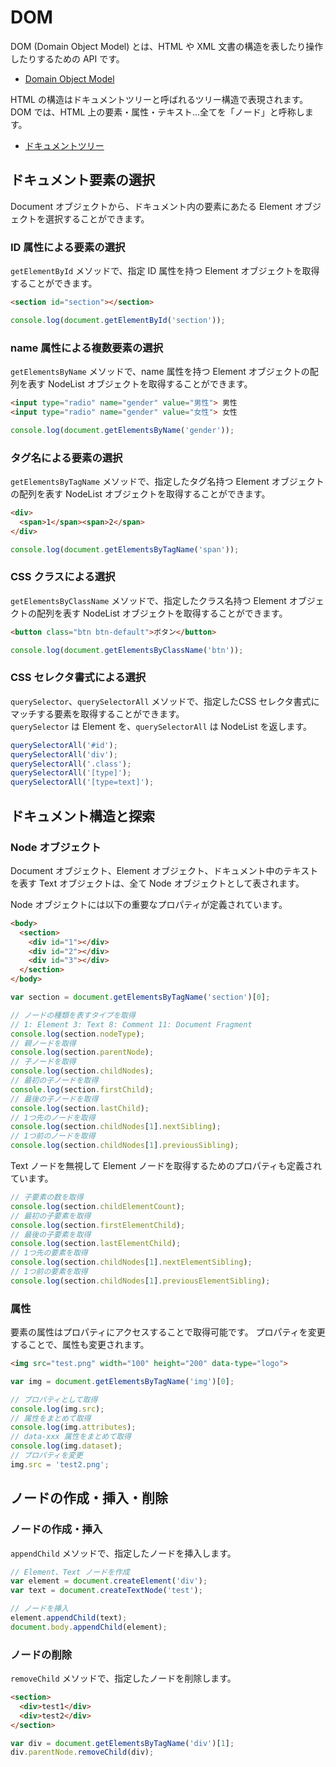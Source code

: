 # DOM

DOM (Domain Object Model) とは、HTML や XML 文書の構造を表したり操作したりするための API です。

- [Domain Object Model](https://ja.wikipedia.org/wiki/Document_Object_Model)

HTML の構造はドキュメントツリーと呼ばれるツリー構造で表現されます。  
DOM では、HTML 上の要素・属性・テキスト...全てを「ノード」と呼称します。

- [ドキュメントツリー](http://image.itmedia.co.jp/l/im/ait/articles/0803/12/l_r5gazo01s.jpg)

## ドキュメント要素の選択

Document オブジェクトから、ドキュメント内の要素にあたる Element オブジェクトを選択することができます。

### ID 属性による要素の選択

`getElementById` メソッドで、指定 ID 属性を持つ Element オブジェクトを取得することができます。

```html
<section id="section"></section>
```

```javascript
console.log(document.getElementById('section'));
```

### name 属性による複数要素の選択

`getElementsByName` メソッドで、name 属性を持つ Element オブジェクトの配列を表す NodeList オブジェクトを取得することができます。

```html
<input type="radio" name="gender" value="男性"> 男性
<input type="radio" name="gender" value="女性"> 女性
```

```javascript
console.log(document.getElementsByName('gender'));
```

### タグ名による要素の選択

`getElementsByTagName` メソッドで、指定したタグ名持つ Element オブジェクトの配列を表す NodeList オブジェクトを取得することができます。

```html
<div>
  <span>1</span><span>2</span>
</div>
```

```javascript
console.log(document.getElementsByTagName('span'));
```

### CSS クラスによる選択

`getElementsByClassName` メソッドで、指定したクラス名持つ Element オブジェクトの配列を表す NodeList オブジェクトを取得することができます。

```html
<button class="btn btn-default">ボタン</button>
```

```javascript
console.log(document.getElementsByClassName('btn'));
```

### CSS セレクタ書式による選択

`querySelector`、`querySelectorAll` メソッドで、指定したCSS セレクタ書式にマッチする要素を取得することができます。  
`querySelector` は Element を、`querySelectorAll` は NodeList を返します。

```javascript
querySelectorAll('#id');
querySelectorAll('div');
querySelectorAll('.class');
querySelectorAll('[type]');
querySelectorAll('[type=text]');
```

## ドキュメント構造と探索


### Node オブジェクト

Document オブジェクト、Element オブジェクト、ドキュメント中のテキストを表す Text オブジェクトは、全て Node オブジェクトとして表されます。

Node オブジェクトには以下の重要なプロパティが定義されています。

```html
<body>
  <section>
    <div id="1"></div>
    <div id="2"></div>
    <div id="3"></div>
  </section>
</body>
```

```javascript
var section = document.getElementsByTagName('section')[0];

// ノードの種類を表すタイプを取得
// 1: Element 3: Text 8: Comment 11: Document Fragment
console.log(section.nodeType);
// 親ノードを取得
console.log(section.parentNode);
// 子ノードを取得
console.log(section.childNodes);
// 最初の子ノードを取得
console.log(section.firstChild);
// 最後の子ノードを取得
console.log(section.lastChild);
// 1つ先のノードを取得
console.log(section.childNodes[1].nextSibling);
// 1つ前のノードを取得
console.log(section.childNodes[1].previousSibling);
```

Text ノードを無視して Element ノードを取得するためのプロパティも定義されています。

```javascript
// 子要素の数を取得
console.log(section.childElementCount);
// 最初の子要素を取得
console.log(section.firstElementChild);
// 最後の子要素を取得
console.log(section.lastElementChild);
// 1つ先の要素を取得
console.log(section.childNodes[1].nextElementSibling);
// 1つ前の要素を取得
console.log(section.childNodes[1].previousElementSibling);
```

### 属性

要素の属性はプロパティにアクセスすることで取得可能です。
プロパティを変更することで、属性も変更されます。

```html
<img src="test.png" width="100" height="200" data-type="logo">
```

```javascript
var img = document.getElementsByTagName('img')[0];

// プロパティとして取得
console.log(img.src);
// 属性をまとめて取得
console.log(img.attributes);
// data-xxx 属性をまとめて取得
console.log(img.dataset);
// プロパティを変更
img.src = 'test2.png';
```

## ノードの作成・挿入・削除

### ノードの作成・挿入

`appendChild` メソッドで、指定したノードを挿入します。

```javascript
// Element、Text ノードを作成
var element = document.createElement('div');
var text = document.createTextNode('test');

// ノードを挿入
element.appendChild(text);
document.body.appendChild(element);
```

### ノードの削除

`removeChild` メソッドで、指定したノードを削除します。

```html
<section>
  <div>test1</div>
  <div>test2</div>
</section>
```

```javascript
var div = document.getElementsByTagName('div')[1];
div.parentNode.removeChild(div);
```
